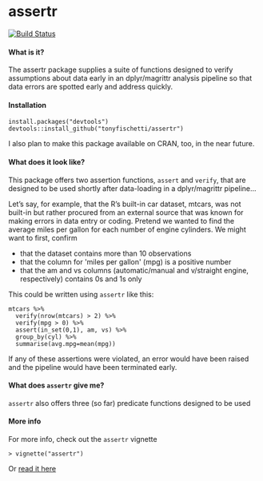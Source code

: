 assertr
===

[![Build Status](https://travis-ci.org/tonyfischetti/assertr.svg?branch=master)](https://travis-ci.org/tonyfischetti/assertr)

#### What is it?
The assertr package supplies a suite of functions designed to verify
assumptions about data early in an dplyr/magrittr analysis pipeline so that
data errors are spotted early and address quickly.

#### Installation

    install.packages("devtools")
    devtools::install_github("tonyfischetti/assertr")

I also plan to make this package available on CRAN, too, in the
near future.

#### What does it look like?
This package offers two assertion functions, `assert` and `verify`, that
are designed to be used shortly after data-loading in a dplyr/magrittr
pipeline...

Let’s say, for example, that the R’s built-in car dataset, mtcars, was not 
built-in but rather procured from an external source that was known for making
errors in data entry or coding. Pretend we wanted to find the average
miles per gallon for each number of engine cylinders. We might want to first,
confirm
- that the dataset contains more than 10 observations
- that the column for 'miles per gallon' (mpg) is a positive number
- that the am and vs columns (automatic/manual and v/straight engine,
respectively) contains 0s and 1s only

This could be written using `assertr` like this:

    mtcars %>%
      verify(nrow(mtcars) > 2) %>%
      verify(mpg > 0) %>%
      assert(in_set(0,1), am, vs) %>%
      group_by(cyl) %>%
      summarise(avg.mpg=mean(mpg))

If any of these assertions were violated, an error would have been raised
and the pipeline would have been terminated early.

#### What does `assertr` give me?

`assertr` also offers three (so far) predicate functions designed to be used

#### More info

For more info, check out the `assertr` vignette

    > vignette("assertr")

Or [read it here](http://www.onthelambda.com/wp-content/uploads/2015/01/assertr.html)
